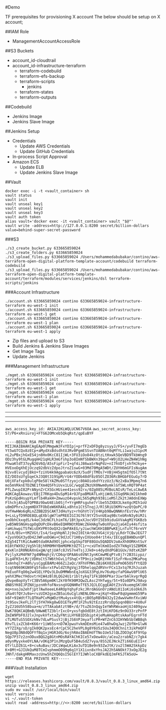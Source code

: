 #Demo

TF prerequisites for provisioning X account
The below should be setup on X account;

##IAM Role
- ManagementAccountAccessRole

##S3 Buckets
- account_id-cloudtrail
- account_id-infrastructure-terraform
	- terraform-codebuild
	- terraform-efs-backup
	- terraform-scripts
		- jenkins
	- terraform-states
	- terraform-outputs
	
##Codebuild
- Jenkins Image
- Jenkins Slave Image

##Jenkins Setup
- Credentials
	- Update AWS Credentials
	- Update GitHub Credentials
- In-process Script Approval
- Amazon ECS
	- Update ELB
	- Update Jenkins Slave Image

##Vault
```
docker exec -i -t <vault_container> sh
vault status
vault init
vault unseal key1
vault unseal key2
vault unseal key3
vault auth token
alias vault='docker exec -it <vault_container> vault "$@"'
vault write -address=http://127.0.0.1:8200 secret/billion-dollars value=behind-super-secret-password
```

###S3
```	
./s3_create_bucket.py 633665859024
./s3_create_folders.py 633665859024
./s3_upload_files.py 633665859024 /Users/mohammedabubakar/contino/aws-terraform-open-digital-platform-template-account/codebuild terraform-codebuild
./s3_upload_files.py 633665859024 /Users/mohammedabubakar/contino/aws-terraform-open-digital-platform-template-account/terraform/modules/services/jenkins/dsl terraform-scripts/jenkins
```
###Account Infrastructure
```
./account.sh 633665859024 contino 633665859024-infrastructure-terraform eu-west-1 init
./account.sh 633665859024 contino 633665859024-infrastructure-terraform eu-west-1 get
./account.sh 633665859024 contino 633665859024-infrastructure-terraform eu-west-1 plan
./account.sh 633665859024 contino 633665859024-infrastructure-terraform eu-west-1 apply
```

- Zip files and upload to S3
- Build Jenkins & Jenkins Slave Images
- Get Image Tags
- Update Jenkins

###Management Infrastructure
```
./mgmt.sh 633665859024 contino Test 633665859024-infrastructure-terraform eu-west-1 init
./mgmt.sh 633665859024 contino Test 633665859024-infrastructure-terraform eu-west-1 get
./mgmt.sh 633665859024 contino Test 633665859024-infrastructure-terraform eu-west-1 plan
./mgmt.sh 633665859024 contino Test 633665859024-infrastructure-terraform eu-west-1 apply
```
------------------------------------------------------------------------------------------
------------------------------------------------------------------------------------------
------------------------------------------------------------------------------------------

`aws_access_key_id: AKIAJ2KLWQLUCN67V6OA`
`aws_secret_access_key: 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`

```
-----BEGIN RSA PRIVATE KEY-----
MIIJKAIBAAKCAgEAp0lMmgwWJFxYDIpj+prfF2xDFDg8yzsyyJ/FS+/yvFI7mgEb
Yt5wU7CQx8zECp+aMydXsBdsdhtUJRv0PgmESSvnTUABNnt0qMfYLi1waju31pcM
nL2uPBxjhGxES4jn8Hx0KcC81IjWL+3FU3iOo84kz8tzLtHxwk5QeVBD9TkbWng9
ODz3hy9tGLMugqmH21qHLR3mGfshp3o8ImNfSbBWXn39gaf+W9jO2LHeZN4W1hNg
PhwaKtdT37oyN26V6Q/A5sFipFirI+qf4iJ86wa5rNqPdz+nI7hVDfjxhfHJkye+
HVEooDgXhEjOczq92dbVzZdpoJtroZ1swG+03Md70MgA5WDt/ZUYH6mGFIsNugAm
92vv8lvcydjBkU+fziVU4k9AgpabaUc6zX/5udFjTMOs7+VBjH45gtmIfO5l7tNt
EZ/DO3sUfgSqeCkJ3Q0t319SpM/rU4rYODb48dF8z05OlZO36RcBHGbFEGuGy7rD
U0jXFafxpk0ulqP8e58lYAZMu0STfzyojc80AOiobdYYzzUz3/Nz2xBa3Mpmq7n6
mo5mVRknETDZNE1fXm4Q5FhiUvx1LGC/wqgEZNzUX0Nwm0ymklGf5WLnRQT9P4at
PfLZwupI82PrANynZrCXSGcHUiee41ess92rx/0Zg085LMVBoLNIsR/TeLsCAwEA
AQKCAgEAowav/EBjI7RKqo4DuSpM14rOJFpaBMUATLxHjiWdLSIGq6MAiW21khm0
PsKzGpdHsypYLmflb4RakH+ZmwuzO4vpskL565qMqh938iieMSlZk2tJA0dnEXWp
FlhchjA5uQfQPRBz9bwU4Eib0Sjf+YrgHRFsguhe7rlbe55ZXBX3LkeXgcMIh1oU
u8mDPhrxJzgmHDXTFObEeW6KRAkLx8hto1CtSTnqjJ/RlSRiU3KMVrwzQtQoPC/0
sUfHwHWo6qRLnZZBB2DSCAKTJdHuYyz+rhGhVtlVjV4Kpb9BwQNNKnfEstVw/hMr
9+LsLyfD9ROE8QLqEXblgW7lmPREEIGI3G76l9tY25vnUEaq9BctebRnN3y0iMJi
onObhCkxqdS/k4eC3dzNCFLhimT6/1Bt3pxXJocVDYI5Eb9iduGVVaAgM1YGKBzb
jwB5W8SNGHsqpOgDUPcDkvB6eEQHRNOtRbWcZ6kHAgTw0oXFpu3jaG4Iy44sfita
raHikwpiTSfWisEKVPRtOoQX2cQmPAkEG/yJiwchW1KH1BBPwKEjLnTuYCf6reVY
PIL6/BSv+tMZVGt/Is4/SxgVHpNlJj9o2I0ItArOUJVG4jVjQ/yLRdrTCBwJEG77
+ZyoVOGX3ydD42JWFuoDGWu+C9dJzC71H0yvIXUoo04r1t4x/IECggEBANDunQPl
XZg54ITtRiCAwWOtda8KAd9OljphcxGpSkpT0F88GUu5QADDVJoAxXh0ORKntSuY
H18tFWX92jVg5hlBjhRM0MHYBmMOMKtOZTC1r+cxUTmlKmOIodZV7kNgV1SZBMDK
q4xKln1R0NUAXnGxgW/qtjUAfc8JVS7n4TsjJJk0+s4dydXdPGB1GUx/XdtxKZ8P
PvjlyXzM4FNF7g4NMmqhjV/CD6qrOPAA6s6VNt3ynKCmwMEqPtv8j7r2B3Siypz/
1Lg4FK5+LM/jVDHsCtS7W6thGvL1fShqC+TP9nizJmQR1YHkf1SzFrNvo2MKaPoq
IxmnhqlY+A0h/ysCggEBAMz466Zi2aQc/XFhVFMWsZBi6KX02EoPmO65OSfYtQ2D
tcqtN969KGN9Fq5fo8vrxtPwldZtRgVqj3fDhelqqZdRVnrFCx13xtq7RJhJuzah
PkEuoFFqO0q2w4SELYPQv3LDuDMMWbnEqJoXGG33PqLHv76uHpzfaPOAwV0PlU65
yehX3MecYHdovtrH1W4zBl0LQG24U1r1bltykq71Fk1B06PKar3iwrbAlkvgrRgQ
yDvpeBopVyTrC3BV5A6pm0Kl2kY0fK90M3QwZLAsc2YHfwgy/5t+9Io0DPkJ9Avp
dN8SYK0IJPZNXjpznHhfoFNxsnqVGQNHReTfE5JQJLECggEAOtZ3sVkuemgSKl0H
mq+nxoJa2ehfjpt7AwXeeeLK4ROpYqhyFzkcJRrdAGGnOrzANdi01IoKi6sOk6Jh
iRa4tfQYJu9a+rvzUIH2gseZB5ai6uCglzNENLONn+ajKqY+8bwF8qUgmmmG59Pa
k6F+91Wdtf7LQTHaPCvMqWDztMu4ysx4tQL+jBO5pRBVB432yI2dwwVwHnfXviWU
Jt9SovJkeFL2lTj5YH7Hkg8wEO1EfkyMf1F2hu92tEzzzRrsDpSpqn0BUr+4U0uF
IyZJ16U5h58bua+m/zTTAkabAtzt9B+/d/7tuZ63nQqyIeYWhRWxaoHjUJ409gvw
DwK78QKCAQBmB/bNwWETZ3blrIxcO+yxsfqbOdE8tJztIHiKFD6z9n9U33rzPnfP
ZmIW9PbFOJ2lvJnpvkVfxtaZyFNtiLHY6B1DSbipt4jeMuAHapRtskAaFEqrnFTd
cTLMUTuS5SOXzkNv7dLwPSusYJjBjJS6VPJmyaflcPR+WfZnC63IHYWbSblWB8qh
RhvTLixZCb8+K66rr1iW65s+nD7WJpwuYvkmDEmsMie47w8hwDqJwzjZUfN+GlwN
vY7ZIXg/sD/gIk0QK2pxsEc4rCpC5C2heVPL0g8Y6U5zSUu34DOChnit3ikPmQFF
NegU8p3N8dQOFYfBq1xjHGR3dG/6ojhRAoIBAEHdfTNo1Ue5JlQLZOO3gC4f9YGp
SQp7P37z2znODuxBQG2g8GtnMOsRAYAChKICe57xOew4Uc/aCeu2zrabNZ/c7gk4
a0ynMyyxkeOYLNA/vOKq3P1nJMzgQuF5B4uSdZ7vya/8SS2EJNckZTi66EuEI1+r
OTrlLDZ61L+8+cvAuBav/JDCiWqwLKiAx3uTD1Be9n93ZwJtK/zu2l5WA2SkkpDz
K+8Mt+GJIUkQuM8TCmIvphmmOO99g6q1Y1X1ixn8xYhsJA22h5ANOkt73xOgJE2g
JNhT/dakgHRMavzcUnw5hZXQ6QsI5GlEY7IJWhloCXBFkdEQJmFKSJTA5oU=
-----END RSA PRIVATE KEY-----
```

###Vault Installation
```
wget https://releases.hashicorp.com/vault/0.8.3/vault_0.8.3_linux_amd64.zip
unzip vault_0.8.3_linux_amd64.zip
sudo mv vault /usr/local/bin/vault
vault version
vi ~/.vault-token
vault read -address=http://<>:8200 secret/billion-dollars
```